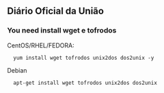 ## Diário Oficial da União
### You need install wget e tofrodos

CentOS/RHEL/FEDORA:

      yum install wget tofrodos unix2dos dos2unix -y
      
Debian

      apt-get install wget tofrodos unix2dos dos2unix
